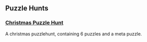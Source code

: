 ## Puzzle Hunts

### <a href="/Puzzles/20201205_Christmas" target="_top"> Christmas Puzzle Hunt </a>

A christmas puzzlehunt, containing 6 puzzles and a meta puzzle.
